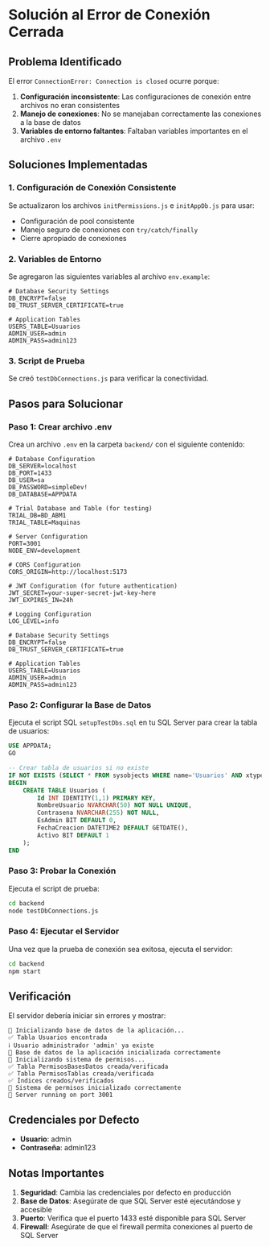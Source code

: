 # Solución al Error de Conexión Cerrada

## Problema Identificado

El error `ConnectionError: Connection is closed` ocurre porque:

1. **Configuración inconsistente**: Las configuraciones de conexión entre archivos no eran consistentes
2. **Manejo de conexiones**: No se manejaban correctamente las conexiones a la base de datos
3. **Variables de entorno faltantes**: Faltaban variables importantes en el archivo `.env`

## Soluciones Implementadas

### 1. Configuración de Conexión Consistente

Se actualizaron los archivos `initPermissions.js` e `initAppDb.js` para usar:

- Configuración de pool consistente
- Manejo seguro de conexiones con `try/catch/finally`
- Cierre apropiado de conexiones

### 2. Variables de Entorno

Se agregaron las siguientes variables al archivo `env.example`:

```env
# Database Security Settings
DB_ENCRYPT=false
DB_TRUST_SERVER_CERTIFICATE=true

# Application Tables
USERS_TABLE=Usuarios
ADMIN_USER=admin
ADMIN_PASS=admin123
```

### 3. Script de Prueba

Se creó `testDbConnections.js` para verificar la conectividad.

## Pasos para Solucionar

### Paso 1: Crear archivo .env

Crea un archivo `.env` en la carpeta `backend/` con el siguiente contenido:

```env
# Database Configuration
DB_SERVER=localhost
DB_PORT=1433
DB_USER=sa
DB_PASSWORD=simpleDev!
DB_DATABASE=APPDATA

# Trial Database and Table (for testing)
TRIAL_DB=BD_ABM1
TRIAL_TABLE=Maquinas

# Server Configuration
PORT=3001
NODE_ENV=development

# CORS Configuration
CORS_ORIGIN=http://localhost:5173

# JWT Configuration (for future authentication)
JWT_SECRET=your-super-secret-jwt-key-here
JWT_EXPIRES_IN=24h

# Logging Configuration
LOG_LEVEL=info

# Database Security Settings
DB_ENCRYPT=false
DB_TRUST_SERVER_CERTIFICATE=true

# Application Tables
USERS_TABLE=Usuarios
ADMIN_USER=admin
ADMIN_PASS=admin123
```

### Paso 2: Configurar la Base de Datos

Ejecuta el script SQL `setupTestDbs.sql` en tu SQL Server para crear la tabla de usuarios:

```sql
USE APPDATA;
GO

-- Crear tabla de usuarios si no existe
IF NOT EXISTS (SELECT * FROM sysobjects WHERE name='Usuarios' AND xtype='U')
BEGIN
    CREATE TABLE Usuarios (
        Id INT IDENTITY(1,1) PRIMARY KEY,
        NombreUsuario NVARCHAR(50) NOT NULL UNIQUE,
        Contrasena NVARCHAR(255) NOT NULL,
        EsAdmin BIT DEFAULT 0,
        FechaCreacion DATETIME2 DEFAULT GETDATE(),
        Activo BIT DEFAULT 1
    );
END
```

### Paso 3: Probar la Conexión

Ejecuta el script de prueba:

```bash
cd backend
node testDbConnections.js
```

### Paso 4: Ejecutar el Servidor

Una vez que la prueba de conexión sea exitosa, ejecuta el servidor:

```bash
cd backend
npm start
```

## Verificación

El servidor debería iniciar sin errores y mostrar:

```
🔧 Inicializando base de datos de la aplicación...
✅ Tabla Usuarios encontrada
ℹ️ Usuario administrador 'admin' ya existe
🎉 Base de datos de la aplicación inicializada correctamente
🔧 Inicializando sistema de permisos...
✅ Tabla PermisosBasesDatos creada/verificada
✅ Tabla PermisosTablas creada/verificada
✅ Índices creados/verificados
🎉 Sistema de permisos inicializado correctamente
🚀 Server running on port 3001
```

## Credenciales por Defecto

- **Usuario**: admin
- **Contraseña**: admin123

## Notas Importantes

1. **Seguridad**: Cambia las credenciales por defecto en producción
2. **Base de Datos**: Asegúrate de que SQL Server esté ejecutándose y accesible
3. **Puerto**: Verifica que el puerto 1433 esté disponible para SQL Server
4. **Firewall**: Asegúrate de que el firewall permita conexiones al puerto de SQL Server
